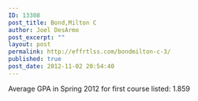 ```yaml
---
ID: 13308
post_title: Bond,Milton C
author: Joel DesArmo
post_excerpt: ""
layout: post
permalink: http://effrtlss.com/bondmilton-c-3/
published: true
post_date: 2012-11-02 20:54:40
---
```

<p>Average GPA in Spring 2012 for first course listed: 1.859</p>